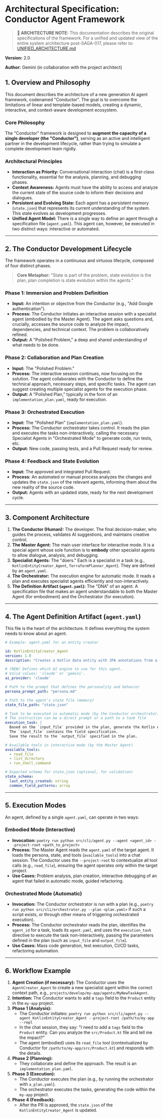 # Architectural Specification: Conductor Agent Framework

> **📌 ARCHITECTURE NOTE:** This documentation describes the original specifications of the framework. For a unified and updated view of the entire system architecture post-SAGA-017, please refer to: [UNIFIED_ARCHITECTURE.md](./UNIFIED_ARCHITECTURE.md)

**Version:** 2.0

**Author:** Gemini (in collaboration with the project architect)

## 1. Overview and Philosophy

This document describes the architecture of a new generation AI agent framework, codenamed "Conductor". The goal is to overcome the limitations of linear and template-based models, creating a dynamic, interactive, and context-aware development ecosystem.

### Core Philosophy

The "Conductor" framework is designed to **augment the capacity of a single developer (the "Conductor")**, serving as an active and intelligent partner in the development lifecycle, rather than trying to simulate a complete development team rigidly.

### Architectural Principles

*   **Interaction as Priority:** Conversational interaction (chat) is a first-class functionality, essential for the analysis, planning, and debugging phases.
*   **Context Awareness:** Agents must have the ability to access and analyze the current state of the source code to inform their decisions and dialogues.
*   **Persistent and Evolving State:** Each agent has a persistent memory (`state.json`) that represents its current understanding of the system. This state evolves as development progresses.
*   **Unified Agent Model:** There is a single way to define an agent through a specification file (`agent.yaml`). This agent can, however, be executed in two distinct ways: interactive or automated.

---

## 2. The Conductor Development Lifecycle

The framework operates in a continuous and virtuous lifecycle, composed of four distinct phases.

> **Core Metaphor:** "State is part of the problem, state evolution is the plan, plan completion is state evolution within the agents."

### Phase 1: Immersion and Problem Definition
*   **Input:** An intention or objective from the Conductor (e.g., "Add Google authentication").
*   **Process:** The Conductor initiates an interactive session with a specialist agent (embodied by the Master Agent). The agent asks questions and, crucially, accesses the source code to analyze the impact, dependencies, and technical context. The problem is collaboratively refined.
*   **Output:** A "Polished Problem," a deep and shared understanding of what needs to be done.

### Phase 2: Collaboration and Plan Creation
*   **Input:** The "Polished Problem."
*   **Process:** The interactive session continues, now focusing on the solution. The agent collaborates with the Conductor to define the technical approach, necessary steps, and specific tasks. The agent can suggest creating multiple specialist agents for the execution phase.
*   **Output:** A "Polished Plan," typically in the form of an `implementation_plan.yaml`, ready for execution.

### Phase 3: Orchestrated Execution
*   **Input:** The "Polished Plan" (`implementation_plan.yaml`).
*   **Process:** The Conductor orchestrator takes control. It reads the plan and executes the tasks non-interactively, calling the necessary Specialist Agents in "Orchestrated Mode" to generate code, run tests, etc.
*   **Output:** New code, passing tests, and a Pull Request ready for review.

### Phase 4: Feedback and State Evolution
*   **Input:** The approved and integrated Pull Request.
*   **Process:** An automated or manual process analyzes the changes and updates the `state.json` of the relevant agents, informing them about the new reality of the source code.
*   **Output:** Agents with an updated state, ready for the next development cycle.

---

## 3. Component Architecture

1.  **The Conductor (Human):** The developer. The final decision-maker, who guides the process, validates AI suggestions, and maintains creative control.
2.  **The Master Agent:** The main user interface for interactive mode. It is a special agent whose sole function is to **embody** other specialist agents to allow dialogue, analysis, and debugging.
3.  **Specialist Agents:** The "doers." Each is a specialist in a task (e.g., `KotlinEntityCreator_Agent`, `TerraformPlanner_Agent`). They are defined by an `agent.yaml`.
4.  **The Orchestrator:** The execution engine for automatic mode. It reads a plan and executes specialist agents efficiently and non-interactively.
5.  **The Definition Artifact (`agent.yaml`):** The "DNA" of an agent. A specification file that makes an agent understandable to both the Master Agent (for embodiment) and the Orchestrator (for execution).

---

## 4. The Agent Definition Artifact (`agent.yaml`)

This file is the heart of the architecture. It defines everything the system needs to know about an agent.

```yaml
# Example: agent.yaml for an entity creator

id: KotlinEntityCreator_Agent
version: 1.0
description: "Creates a Kotlin data entity with JPA annotations from a specification."

# (NEW) Defines which AI engine to use for this agent.
# Valid values: 'claude' or 'gemini'.
ai_provider: 'claude'

# Path to the prompt that defines the personality and behavior
persona_prompt_path: "persona.md"

# Path to the agent's state file (memory)
state_file_path: "state.json"

# Task to be executed in automatic mode (by the Conductor orchestrator)
# The instruction can be a direct prompt or a path to a task file
execution_task: |
  Based on the `input_file` provided in the plan, generate the Kotlin entity.
  The `input_file` contains the field specification.
  Save the result to the `output_file` specified in the plan.

# Available tools in interactive mode (by the Master Agent)
available_tools:
  - read_file
  - list_directory
  - run_shell_command

# Expected schema for state.json (optional, for validation)
state_schema:
  last_entity_created: string
  common_field_patterns: array
```

---

## 5. Execution Modes

An agent, defined by a single `agent.yaml`, can operate in two ways:

### Embodied Mode (Interactive)
*   **Invocation:** `poetry run python src/cli/agent.py --agent <agent_id> --project-root <path_to_project>`
*   **Process:** The Master Agent reads the `agent.yaml` of the target agent. It loads the persona, state, and tools (`available_tools`) into a chat session. The Conductor uses the `--project-root` to contextualize all tool calls (e.g., `read_file`), ensuring the agent operates only within the target project.
*   **Use Cases:** Problem analysis, plan creation, interactive debugging of an agent that failed in automatic mode, guided refactoring.

### Orchestrated Mode (Automatic)
*   **Invocation:** The Conductor orchestrator is run with a plan (e.g., `poetry run python src/cli/orchestrator.py --plan <plan.yaml>` if such a script exists, or through other means of triggering orchestrated execution).
*   **Process:** The Conductor orchestrator reads the plan, identifies the `agent_id` for a task, loads its `agent.yaml`, and uses the `execution_task` directive to execute the task non-interactively, passing the parameters defined in the plan (such as `input_file` and `output_file`).
*   **Use Cases:** Mass code generation, test execution, CI/CD tasks, refactoring automation.

---

## 6. Workflow Example

1.  **Agent Creation (if necessary):** The Conductor uses the `AgentCreator_Agent` to create a new specialist agent within the correct context path, e.g., `projects/develop/my-app/agents/MyNewTaskAgent`.
2.  **Intention:** The Conductor wants to add a `tags` field to the `Product` entity in the `my-app` project.
3.  **Phase 1 (Analysis):**
    *   The Conductor initiates: `poetry run python src/cli/agent.py --agent KotlinEntityCreator_Agent --project-root /path/to/my-app --repl`
    *   In the chat session, they say: "I need to add a `tags` field to the `Product` entity. Can you analyze the `src/Product.kt` file and tell me the impact?"
    *   The agent (embodied) uses its `read_file` tool (contextualized by Conductor for `/path/to/my-app/src/Product.kt`) and responds with the details.
4.  **Phase 2 (Planning):**
    *   They collaborate and define the approach. The result is an `implementation_plan.yaml`.
5.  **Phase 3 (Execution):**
    *   The Conductor executes the plan (e.g., by running the orchestrator with `a_plan.yaml`).
    *   The orchestrator executes the tasks, generating the code within the `my-app` project.
6.  **Phase 4 (Feedback):**
    *   After the PR is approved, the `state.json` of the `KotlinEntityCreator_Agent` is updated.